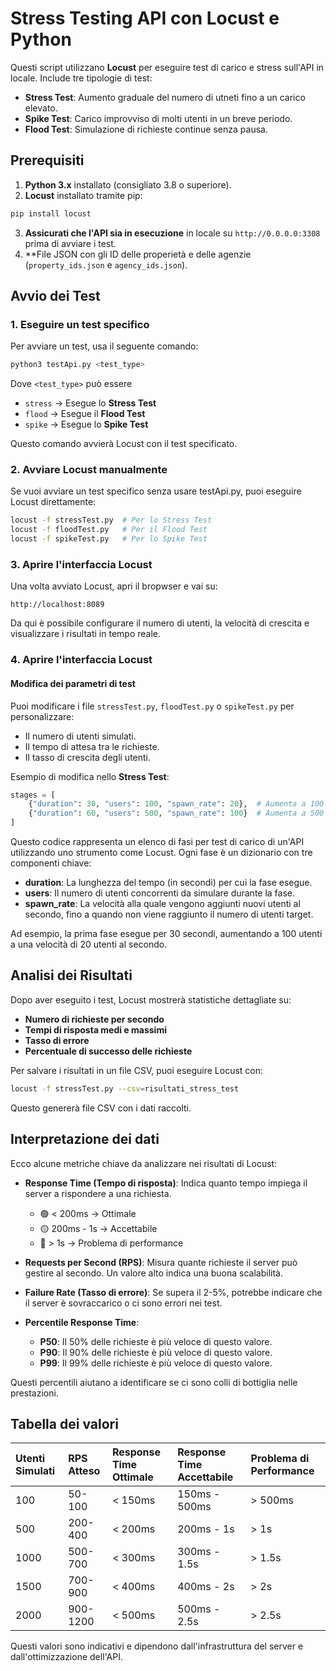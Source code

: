 # Stress Testing API con Locust e Python

Questi script utilizzano **Locust** per eseguire test di carico e stress sull'API in locale. Include tre tipologie di test:

* **Stress Test**: Aumento graduale del numero di utneti fino a un carico elevato.
* **Spike Test**: Carico improvviso di molti utenti in un breve periodo.
* **Flood Test**: Simulazione di richieste continue senza pausa.

## Prerequisiti

1. **Python 3.x** installato (consigliato 3.8 o superiore).
2. **Locust** installato tramite pip:

```bash
pip install locust
```

3. **Assicurati che l'API sia in esecuzione** in locale su `http://0.0.0.0:3308` prima di avviare i test.
4. **File JSON con gli ID delle properietà e delle agenzie (`property_ids.json` e `agency_ids.json`).

## Avvio dei Test

### 1. Eseguire un test specifico
Per avviare un test, usa il seguente comando:
```bash
python3 testApi.py <test_type>
```
Dove `<test_type>` può essere
* `stress` → Esegue lo **Stress Test**
* `flood` → Esegue il **Flood Test**
* `spike` → Esegue lo **Spike Test**

Questo comando avvierà Locust con il test specificato.

### 2. Avviare Locust manualmente

Se vuoi avviare un test specifico senza usare testApi.py, puoi eseguire Locust direttamente:

```bash
locust -f stressTest.py  # Per lo Stress Test
locust -f floodTest.py   # Per il Flood Test
locust -f spikeTest.py   # Per lo Spike Test
```

### 3. Aprire l'interfaccia Locust
Una volta avviato Locust, apri il bropwser e vai su:

```url
http://localhost:8089
```

Da qui è possibile configurare il numero di utenti, la velocità di crescita e visualizzare i risultati in tempo reale.

### 4. Aprire l'interfaccia Locust

#### Modifica dei parametri di test

Puoi modificare i file `stressTest.py`, `floodTest.py` o `spikeTest.py` per personalizzare:

* Il numero di utenti simulati.
* Il tempo di attesa tra le richieste.
* Il tasso di crescita degli utenti.

Esempio di modifica nello **Stress Test**:

```python
stages = [
    {"duration": 30, "users": 100, "spawn_rate": 20},  # Aumenta a 100 utenti in 30s
    {"duration": 60, "users": 500, "spawn_rate": 100}  # Aumenta a 500 utenti in 1 min
]
```

Questo codice rappresenta un elenco di fasi per test di carico di un'API utilizzando uno strumento come Locust. Ogni fase è un dizionario con tre componenti chiave:

- **duration**: La lunghezza del tempo (in secondi) per cui la fase esegue.
- **users**: Il numero di utenti concorrenti da simulare durante la fase.
- **spawn_rate**: La velocità alla quale vengono aggiunti nuovi utenti al secondo, fino a quando non viene raggiunto il numero di utenti target.

Ad esempio, la prima fase esegue per 30 secondi, aumentando a 100 utenti a una velocità di 20 utenti al secondo.

## Analisi dei Risultati

Dopo aver eseguito i test, Locust mostrerà statistiche dettagliate su:

* **Numero di richieste per secondo**
* **Tempi di risposta medi e massimi**
* **Tasso di errore**
* **Percentuale di successo delle richieste**

Per salvare i risultati in un file CSV, puoi eseguire Locust con:

```bash
locust -f stressTest.py --csv=risultati_stress_test
```

Questo genererà file CSV con i dati raccolti.

## Interpretazione dei dati

Ecco alcune metriche chiave da analizzare nei risultati di Locust:

* **Response Time (Tempo di risposta)**: Indica quanto tempo impiega il server a rispondere a una richiesta.
    * 🟢 < 200ms → Ottimale
    * 🟡 200ms - 1s → Accettabile
    * 🔴 > 1s → Problema di performance

* **Requests per Second (RPS)**: Misura quante richieste il server può gestire al secondo. Un valore alto indica una buona scalabilità.

* **Failure Rate (Tasso di errore)**: Se supera il 2-5%, potrebbe indicare che il server è sovraccarico o ci sono errori nei test.

* **Percentile Response Time**:
    * **P50**: Il 50% delle richieste è più veloce di questo valore.
    * **P90**: Il 90% delle richieste è più veloce di questo valore.
    * **P99**: Il 99% delle richieste è più veloce di questo valore.

Questi percentili aiutano a identificare se ci sono colli di bottiglia nelle prestazioni.

## Tabella dei valori

|Utenti Simulati|RPS Atteso |Response Time Ottimale|Response Time Accettabile   |Problema di Performance|
|:--------------|:----------|:---------------------|:---------------------------|:----------------------|
| 100           | 50-100    | < 150ms              | 150ms - 500ms              | > 500ms               |
| 500           | 200-400   | < 200ms              | 200ms - 1s                 | > 1s                  | 
| 1000          | 500-700   | < 300ms              | 300ms - 1.5s               | > 1.5s                | 
| 1500          | 700-900   | < 400ms              | 400ms - 2s                 | > 2s                  | 
| 2000          | 900-1200  | < 500ms              | 500ms - 2.5s               | > 2.5s                |

Questi valori sono indicativi e dipendono dall'infrastruttura del server e dall'ottimizzazione dell'API.